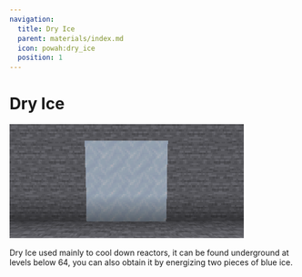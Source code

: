 ```yaml
---
navigation:
  title: Dry Ice
  parent: materials/index.md
  icon: powah:dry_ice
  position: 1
---
```


# Dry Ice

![](./dry_ice.png)

Dry Ice used mainly to cool down reactors, it can be found underground at levels below 64, you can also obtain it by energizing two pieces of blue ice. 
